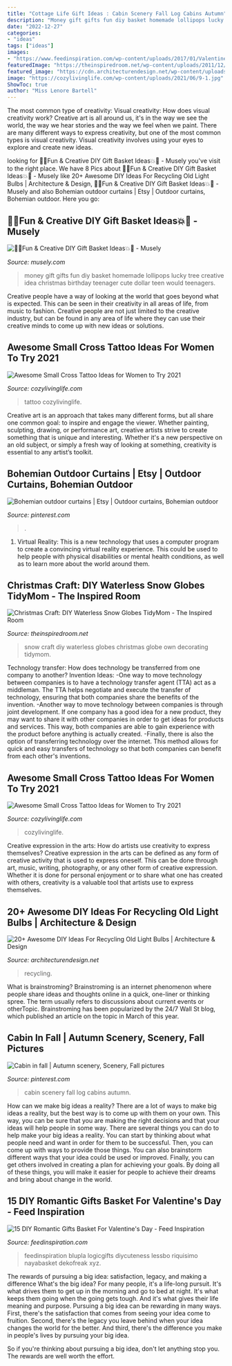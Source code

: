 ```yaml
---
title: "Cottage Life Gift Ideas : Cabin Scenery Fall Log Cabins Autumn"
description: "Money gift gifts fun diy basket homemade lollipops lucky tree creative idea christmas birthday teenager cute dollar teen would teenagers"
date: "2022-12-27"
categories:
- "ideas"
tags: ["ideas"]
images:
- "https://www.feedinspiration.com/wp-content/uploads/2017/01/Valentines-Day-gift-basket-for-boyfriend.jpg"
featuredImage: "https://theinspiredroom.net/wp-content/uploads/2011/12/waterless-snow-globe.jpg"
featured_image: "https://cdn.architecturendesign.net/wp-content/uploads/2015/09/AD-Ideas-For-Recycling-Light-Bulbs-06.jpg"
image: "https://cozylivinglife.com/wp-content/uploads/2021/06/9-1.jpg"
ShowToc: true
author: "Miss Lenore Bartell"
---
```



The most common type of creativity: Visual creativity: How does visual creativity work?
Creative art is all around us, it's in the way we see the world, the way we hear stories and the way we feel when we paint. There are many different ways to express creativity, but one of the most common types is visual creativity. Visual creativity involves using your eyes to explore and create new ideas.

	

		
looking for 🎉💥Fun &amp; Creative DIY Gift Basket Ideas💥🎉 - Musely you've visit to the right place. We have 8 Pics about 🎉💥Fun &amp; Creative DIY Gift Basket Ideas💥🎉 - Musely like 20+ Awesome DIY Ideas For Recycling Old Light Bulbs | Architecture &amp; Design, 🎉💥Fun &amp; Creative DIY Gift Basket Ideas💥🎉 - Musely and also Bohemian outdoor curtains | Etsy | Outdoor curtains, Bohemian outdoor. Here you go:
		
    
## 🎉💥Fun &amp; Creative DIY Gift Basket Ideas💥🎉 - Musely

<img loading=lazy src="https://media.musely.com/u/75076b1a-3add-4a8a-8b0f-34bcb922a31f.jpg" onerror="this.onerror=null;this.src='https://tse1.mm.bing.net/th?id=OIP.eDWuXRKqqy19hadGwV6WlQHaLI&amp;pid=15.1';" alt="🎉💥Fun &amp; Creative DIY Gift Basket Ideas💥🎉 - Musely">

_Source: musely.com_

>money gift gifts fun diy basket homemade lollipops lucky tree creative idea christmas birthday teenager cute dollar teen would teenagers. 

	

Creative people have a way of looking at the world that goes beyond what is expected. This can be seen in their creativity in all areas of life, from music to fashion. Creative people are not just limited to the creative industry, but can be found in any area of life where they can use their creative minds to come up with new ideas or solutions.

    
## Awesome Small Cross Tattoo Ideas For Women To Try 2021

<img loading=lazy src="https://cozylivinglife.com/wp-content/uploads/2021/06/9-1.jpg" onerror="this.onerror=null;this.src='https://tse2.mm.bing.net/th?id=OIP.eC8hsnV_CUxxTVK43IEUDQHaLH&amp;pid=15.1';" alt="Awesome Small Cross Tattoo Ideas for Women to Try 2021">

_Source: cozylivinglife.com_

>tattoo cozylivinglife. 

	

Creative art is an approach that takes many different forms, but all share one common goal: to inspire and engage the viewer. Whether painting, sculpting, drawing, or performance art, creative artists strive to create something that is unique and interesting. Whether it's a new perspective on an old subject, or simply a fresh way of looking at something, creativity is essential to any artist’s toolkit.

    
## Bohemian Outdoor Curtains | Etsy | Outdoor Curtains, Bohemian Outdoor

<img loading=lazy src="https://i.pinimg.com/736x/66/58/28/665828c0bd659e2efb3f3e09b5870457.jpg" onerror="this.onerror=null;this.src='https://tse4.mm.bing.net/th?id=OIP.7wZxObI_IrYxMbICUTmnwwHaJ3&amp;pid=15.1';" alt="Bohemian outdoor curtains | Etsy | Outdoor curtains, Bohemian outdoor">

_Source: pinterest.com_

>. 

	

1. Virtual Reality: This is a new technology that uses a computer program to create a convincing virtual reality experience. This could be used to help people with physical disabilities or mental health conditions, as well as to learn more about the world around them. 

    
## Christmas Craft: DIY Waterless Snow Globes TidyMom - The Inspired Room

<img loading=lazy src="https://theinspiredroom.net/wp-content/uploads/2011/12/waterless-snow-globe.jpg" onerror="this.onerror=null;this.src='https://tse4.mm.bing.net/th?id=OIP.WrLyulOn8N-JX4xIgW6CrgHaGC&amp;pid=15.1';" alt="Christmas Craft: DIY Waterless Snow Globes TidyMom - The Inspired Room">

_Source: theinspiredroom.net_

>snow craft diy waterless globes christmas globe own decorating tidymom. 

	

Technology transfer: How does technology be transferred from one company to another?
Invention Ideas: 
-One way to move technology between companies is to have a technology transfer agent (TTA) act as a middleman. The TTA helps negotiate and execute the transfer of technology, ensuring that both companies share the benefits of the invention. 
-Another way to move technology between companies is through joint development. If one company has a good idea for a new product, they may want to share it with other companies in order to get ideas for products and services. This way, both companies are able to gain experience with the product before anything is actually created. 
-Finally, there is also the option of transferring technology over the internet. This method allows for quick and easy transfers of technology so that both companies can benefit from each other's inventions.

    
## Awesome Small Cross Tattoo Ideas For Women To Try 2021

<img loading=lazy src="https://cozylivinglife.com/wp-content/uploads/2021/06/12-2-683x1024.jpg" onerror="this.onerror=null;this.src='https://tse3.mm.bing.net/th?id=OIP.HYp0JURUXOsagQytpHmnCwHaLG&amp;pid=15.1';" alt="Awesome Small Cross Tattoo Ideas for Women to Try 2021">

_Source: cozylivinglife.com_

>cozylivinglife. 

	

Creative expression in the arts: How do artists use creativity to express themselves?
Creative expression in the arts can be defined as any form of creative activity that is used to express oneself. This can be done through art, music, writing, photography, or any other form of creative expression. Whether it is done for personal enjoyment or to share what one has created with others, creativity is a valuable tool that artists use to express themselves.

    
## 20+ Awesome DIY Ideas For Recycling Old Light Bulbs | Architecture &amp; Design

<img loading=lazy src="https://cdn.architecturendesign.net/wp-content/uploads/2015/09/AD-Ideas-For-Recycling-Light-Bulbs-06.jpg" onerror="this.onerror=null;this.src='https://tse4.mm.bing.net/th?id=OIP.ZxTlt9BtjIeetUjjQSlwWQHaKn&amp;pid=15.1';" alt="20+ Awesome DIY Ideas For Recycling Old Light Bulbs | Architecture &amp; Design">

_Source: architecturendesign.net_

>recycling. 

	

What is brainstroming?
Brainstroming is an internet phenomenon where people share ideas and thoughts online in a quick, one-liner or thinking spree. The term usually refers to discussions about current events or otherTopic. Brainstroming has been popularized by the 24/7 Wall St blog, which published an article on the topic in March of this year.

    
## Cabin In Fall | Autumn Scenery, Scenery, Fall Pictures

<img loading=lazy src="https://i.pinimg.com/736x/6a/56/4d/6a564d112df3fbdef84f646125d58368--cabin-fever-log-cabins.jpg" onerror="this.onerror=null;this.src='https://tse3.mm.bing.net/th?id=OIP.wR-Lc1fvopvvd8VVH9e3OwAAAA&amp;pid=15.1';" alt="Cabin in fall | Autumn scenery, Scenery, Fall pictures">

_Source: pinterest.com_

>cabin scenery fall log cabins autumn. 

	

How can we make big ideas a reality?
There are a lot of ways to make big ideas a reality, but the best way is to come up with them on your own. This way, you can be sure that you are making the right decisions and that your ideas will help people in some way. There are several things you can do to help make your big ideas a reality. You can start by thinking about what people need and want in order for them to be successful. Then, you can come up with ways to provide those things. You can also brainstorm different ways that your idea could be used or improved. Finally, you can get others involved in creating a plan for achieving your goals. By doing all of these things, you will make it easier for people to achieve their dreams and bring about change in the world.

    
## 15 DIY Romantic Gifts Basket For Valentine&#039;s Day - Feed Inspiration

<img loading=lazy src="https://www.feedinspiration.com/wp-content/uploads/2017/01/Valentines-Day-gift-basket-for-boyfriend.jpg" onerror="this.onerror=null;this.src='https://tse4.mm.bing.net/th?id=OIP.uAewlCVmQp8x1VdbcWtqEQHaNJ&amp;pid=15.1';" alt="15 DIY Romantic Gifts Basket For Valentine&#039;s Day - Feed Inspiration">

_Source: feedinspiration.com_

>feedinspiration blupla logicgifts diycuteness lessbo riquisimo nayabasket dekofreak xyz. 

	

The rewards of pursuing a big idea: satisfaction, legacy, and making a difference
What's the big idea? For many people, it's a life-long pursuit. It's what drives them to get up in the morning and go to bed at night. It's what keeps them going when the going gets tough. And it's what gives their life meaning and purpose.
 Pursuing a big idea can be rewarding in many ways. First, there's the satisfaction that comes from seeing your idea come to fruition. Second, there's the legacy you leave behind when your idea changes the world for the better. And third, there's the difference you make in people's lives by pursuing your big idea.

So if you're thinking about pursuing a big idea, don't let anything stop you. The rewards are well worth the effort.

